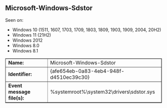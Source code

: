 ## Microsoft-Windows-Sdstor

Seen on:
* Windows 10 (1511, 1607, 1703, 1709, 1803, 1809, 1903, 1909, 2004, 20H2)
* Windows 11 (21H2)
* Windows 2012
* Windows 8.0
* Windows 8.1

<table border="1" class="docutils">
  <tbody>
    <tr>
      <td><b>Name:</b></td>
      <td>Microsoft-Windows-Sdstor</td>
    </tr>
    <tr>
      <td><b>Identifier:</b></td>
      <td>{afe654eb-0a83-4eb4-948f-d4510ec39c30}</td>
    </tr>
    <tr>
      <td><b>Event message file(s):</b></td>
      <td>%systemroot%\system32\drivers\sdstor.sys</td>
    </tr>
  </tbody>
</table>

&nbsp;

